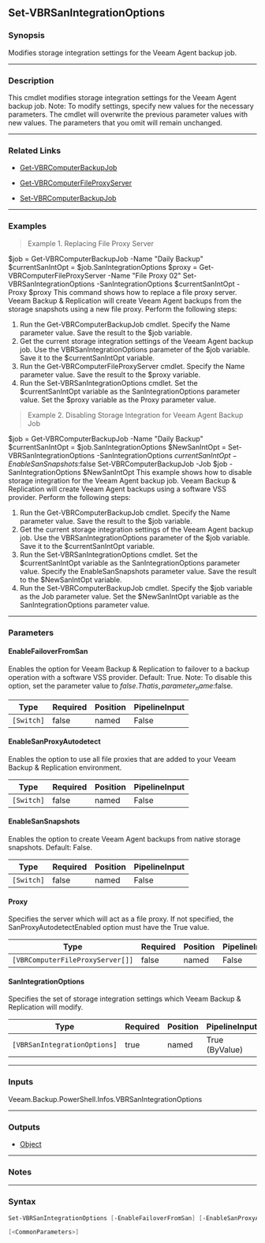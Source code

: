 Set-VBRSanIntegrationOptions
----------------------------

### Synopsis
Modifies storage integration settings for the Veeam Agent backup job.

---

### Description

This cmdlet modifies storage integration settings for the Veeam Agent backup job.
Note: To modify settings, specify new values for the necessary parameters. The cmdlet will overwrite the previous parameter values with new values. The parameters that you omit will remain unchanged.

---

### Related Links
* [Get-VBRComputerBackupJob](Get-VBRComputerBackupJob)

* [Get-VBRComputerFileProxyServer](Get-VBRComputerFileProxyServer)

* [Set-VBRComputerBackupJob](Set-VBRComputerBackupJob)

---

### Examples
> Example 1. Replacing File Proxy Server

$job = Get-VBRComputerBackupJob -Name "Daily Backup"
$currentSanIntOpt = $job.SanIntegrationOptions
$proxy = Get-VBRComputerFileProxyServer -Name "File Proxy 02"
Set-VBRSanIntegrationOptions -SanIntegrationOptions $currentSanIntOpt -Proxy $proxy
This command shows how to replace a file proxy server. Veeam Backup & Replication will create Veeam Agent backups from the storage snapshots using a new file proxy.
Perform the following steps:
1. Run the Get-VBRComputerBackupJob cmdlet. Specify the Name parameter value. Save the result to the $job variable.
2. Get the current storage integration settings of the Veeam Agent backup job. Use the VBRSanIntegrationOptions parameter of the $job variable. Save it to the $currentSanIntOpt variable.
3. Run the Get-VBRComputerFileProxyServer cmdlet. Specify the Name parameter value. Save the result to the $proxy variable.
4. Run the Set-VBRSanIntegrationOptions cmdlet. Set the $currentSanIntOpt variable as the SanIntegrationOptions parameter value. Set the $proxy variable as the Proxy parameter value.
> Example 2. Disabling Storage Integration for Veeam Agent Backup Job

$job = Get-VBRComputerBackupJob -Name "Daily Backup"
$currentSanIntOpt = $job.SanIntegrationOptions
$NewSanIntOpt = Set-VBRSanIntegrationOptions -SanIntegrationOptions $currentSanIntOpt -EnableSanSnapshots:$false
Set-VBRComputerBackupJob -Job $job -SanIntegrationOptions $NewSanIntOpt
This example shows how to disable storage integration for the Veeam Agent backup job. Veeam Backup & Replication will create Veeam Agent backups using a software VSS provider.
Perform the following steps:
1. Run the Get-VBRComputerBackupJob cmdlet. Specify the Name parameter value. Save the result to the $job variable.
2. Get the current storage integration settings of the Veeam Agent backup job. Use the VBRSanIntegrationOptions parameter of the $job variable. Save it to the $currentSanIntOpt variable.
3. Run the Set-VBRSanIntegrationOptions cmdlet. Set the $currentSanIntOpt variable as the SanIntegrationOptions parameter value. Specify the EnableSanSnapshots parameter value. Save the result to the $NewSanIntOpt variable.
4. Run the Set-VBRComputerBackupJob cmdlet. Specify the $job variable as the Job parameter value. Set the $NewSanIntOpt variable as the SanIntegrationOptions parameter value.

---

### Parameters
#### **EnableFailoverFromSan**
Enables the option for Veeam Backup & Replication to failover to a backup operation with a software VSS provider.
Default: True.
Note: To disable this option, set the parameter value to $false. That is, parameter_name:$false.

|Type      |Required|Position|PipelineInput|
|----------|--------|--------|-------------|
|`[Switch]`|false   |named   |False        |

#### **EnableSanProxyAutodetect**
Enables the option to use all file proxies that are added to your Veeam Backup & Replication environment.

|Type      |Required|Position|PipelineInput|
|----------|--------|--------|-------------|
|`[Switch]`|false   |named   |False        |

#### **EnableSanSnapshots**
Enables the option to create Veeam Agent backups from native storage snapshots.
Default: False.

|Type      |Required|Position|PipelineInput|
|----------|--------|--------|-------------|
|`[Switch]`|false   |named   |False        |

#### **Proxy**
Specifies the server which will act as a file proxy.
If not specified, the SanProxyAutodetectEnabled option must have the True value.

|Type                            |Required|Position|PipelineInput|
|--------------------------------|--------|--------|-------------|
|`[VBRComputerFileProxyServer[]]`|false   |named   |False        |

#### **SanIntegrationOptions**
Specifies the set of storage integration settings which Veeam Backup & Replication will modify.

|Type                        |Required|Position|PipelineInput |
|----------------------------|--------|--------|--------------|
|`[VBRSanIntegrationOptions]`|true    |named   |True (ByValue)|

---

### Inputs
Veeam.Backup.PowerShell.Infos.VBRSanIntegrationOptions

---

### Outputs
* [Object](https://learn.microsoft.com/en-us/dotnet/api/System.Object)

---

### Notes

---

### Syntax
```PowerShell
Set-VBRSanIntegrationOptions [-EnableFailoverFromSan] [-EnableSanProxyAutodetect] [-EnableSanSnapshots] [-Proxy <VBRComputerFileProxyServer[]>] -SanIntegrationOptions <VBRSanIntegrationOptions> 
```
```PowerShell
[<CommonParameters>]
```
